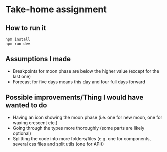 # Take-home assignment

## How to run it

```
npm install
npm run dev
```

## Assumptions I made

- Breakpoints for moon phase are below the higher value (except for the last one)
- Forecast for five days means this day and four full days forward

## Possible improvements/Thing I would have wanted to do

- Having an icon showing the moon phase (i.e. one for new moon, one for waxing crescent etc.)
- Going through the types more thoroughly (some parts are likely optional)
- Splitting the code into more folders/files (e.g. one for components, several css files and split utils (one for API))
